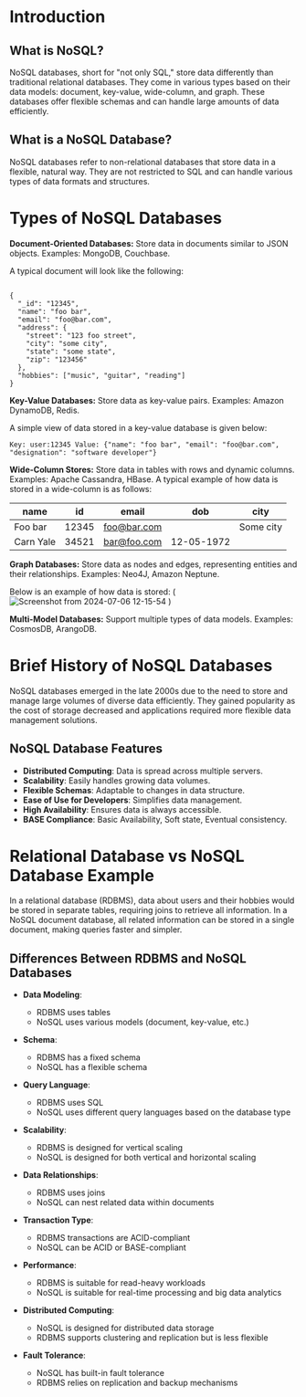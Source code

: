 # Introduction

## What is NoSQL?

NoSQL databases, short for "not only SQL," store data differently than traditional relational databases. They come in various types based on their data models: document, key-value, wide-column, and graph. These databases offer flexible schemas and can handle large amounts of data efficiently.

## What is a NoSQL Database?

NoSQL databases refer to non-relational databases that store data in a flexible, natural way. They are not restricted to SQL and can handle various types of data formats and structures.

# Types of NoSQL Databases
**Document-Oriented Databases:** Store data in documents similar to JSON objects.
Examples: MongoDB, Couchbase.

A typical document will look like the following:

```

{
  "_id": "12345",
  "name": "foo bar",
  "email": "foo@bar.com",
  "address": {
    "street": "123 foo street",
    "city": "some city",
    "state": "some state",
    "zip": "123456"
  },
  "hobbies": ["music", "guitar", "reading"]
}

```

**Key-Value Databases:** Store data as key-value pairs. Examples: Amazon DynamoDB, Redis.

A simple view of data stored in a key-value database is given below:

`Key: user:12345
Value: {"name": "foo bar", "email": "foo@bar.com", "designation": "software developer"}
`

**Wide-Column Stores:** Store data in tables with rows and dynamic columns. Examples: Apache Cassandra, HBase.
A typical example of how data is stored in a wide-column is as follows:

| name      | id    | email        | dob        | city      |
|-----------|-------|--------------|------------|-----------|
| Foo bar   | 12345 | foo@bar.com  |            | Some city |
| Carn Yale | 34521 | bar@foo.com  | 12-05-1972 |           |



**Graph Databases:** Store data as nodes and edges, representing entities and their relationships. 
Examples: Neo4J, Amazon Neptune.

Below is an example of how data is stored:
(![Screenshot from 2024-07-06 12-15-54](https://github.com/lalitha145/repo-concepts/assets/97296095/9ee0f082-6d3e-4da9-9527-d0504ccfba25)
)


**Multi-Model Databases:** Support multiple types of data models. Examples: CosmosDB, ArangoDB.

# Brief History of NoSQL Databases

NoSQL databases emerged in the late 2000s due to the need to store and manage large volumes of diverse data efficiently. They gained popularity as the cost of storage decreased and applications required more flexible data management solutions.

## NoSQL Database Features

- **Distributed Computing**: Data is spread across multiple servers.
- **Scalability**: Easily handles growing data volumes.
- **Flexible Schemas**: Adaptable to changes in data structure.
- **Ease of Use for Developers**: Simplifies data management.
- **High Availability**: Ensures data is always accessible.
- **BASE Compliance**: Basic Availability, Soft state, Eventual consistency.

# Relational Database vs NoSQL Database Example

In a relational database (RDBMS), data about users and their hobbies would be stored in separate tables, requiring joins to retrieve all information. In a NoSQL document database, all related information can be stored in a single document, making queries faster and simpler.

## Differences Between RDBMS and NoSQL Databases

- **Data Modeling**: 
  - RDBMS uses tables
  - NoSQL uses various models (document, key-value, etc.)

- **Schema**: 
  - RDBMS has a fixed schema
  - NoSQL has a flexible schema

- **Query Language**: 
  - RDBMS uses SQL
  - NoSQL uses different query languages based on the database type

- **Scalability**: 
  - RDBMS is designed for vertical scaling
  - NoSQL is designed for both vertical and horizontal scaling

- **Data Relationships**: 
  - RDBMS uses joins
  - NoSQL can nest related data within documents

- **Transaction Type**: 
  - RDBMS transactions are ACID-compliant
  - NoSQL can be ACID or BASE-compliant

- **Performance**: 
  - RDBMS is suitable for read-heavy workloads
  - NoSQL is suitable for real-time processing and big data analytics

- **Distributed Computing**: 
  - NoSQL is designed for distributed data storage
  - RDBMS supports clustering and replication but is less flexible

- **Fault Tolerance**: 
  - NoSQL has built-in fault tolerance
  - RDBMS relies on replication and backup mechanisms


